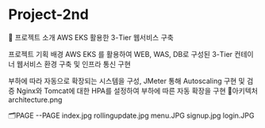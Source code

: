 # Project-2nd

📌 프로젝트 소개
AWS EKS 활용한 3-Tier 웹서비스 구축

프로젝트 기획 배경
AWS EKS 를 활용하여 WEB, WAS, DB로 구성된 3-Tier 컨테이너 웹서비스 환경 구축 및 인프라 통신 구현

부하에 따라 자동으로 확장되는 시스템을 구성, JMeter 통해 Autoscaling 구현 및 검증
Nginx와 Tomcat에 대한 HPA를 설정하여 부하에 따른 자동 확장을 구현
🧱아키텍처
architecture.png

🗂PAGE
--PAGE index.jpg rollingupdate.jpg menu.JPG signup.jpg login.JPG
